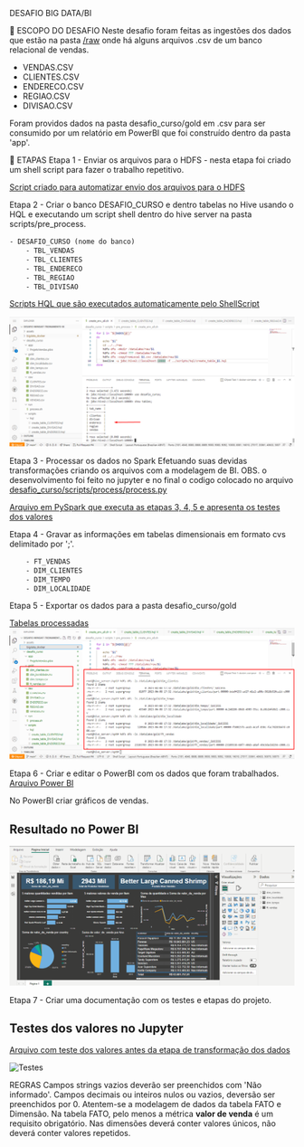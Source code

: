 DESAFIO BIG DATA/BI

📌 ESCOPO DO DESAFIO
Neste desafio foram feitas as ingestões dos dados que estão na pasta [/raw](https://github.com/luispaulobrito/Desafio-Minsait-Treinamento-BI/tree/main/input/projeto-hive/raw) onde há alguns arquivos .csv de um banco relacional de vendas.

 - VENDAS.CSV
 - CLIENTES.CSV
 - ENDERECO.CSV
 - REGIAO.CSV
 - DIVISAO.CSV

Foram providos dados na pasta desafio_curso/gold em .csv para ser consumido por um relatório em PowerBI que foi construído dentro da pasta 'app'.

📑 ETAPAS
Etapa 1 - Enviar os arquivos para o HDFS
    - nesta etapa foi criado um shell script para fazer o trabalho repetitivo.
    
[Script criado para automatizar envio dos arquivos para o HDFS](https://github.com/luispaulobrito/Desafio-Minsait-Treinamento-BI/blob/main/desafio_curso/scripts/pre_process/create_env_all.sh)
    

Etapa 2 - Criar o banco DESAFIO_CURSO e dentro tabelas no Hive usando o HQL e executando um script shell dentro do hive server na pasta scripts/pre_process.

    - DESAFIO_CURSO (nome do banco)
        - TBL_VENDAS
        - TBL_CLIENTES
        - TBL_ENDERECO
        - TBL_REGIAO
        - TBL_DIVISAO
        
[Scripts HQL que são executados automaticamente pelo ShellScript](https://github.com/luispaulobrito/Desafio-Minsait-Treinamento-BI/tree/main/desafio_curso/scripts/hql)

<img src="https://github.com/luispaulobrito/Desafio-Minsait-Treinamento-BI/blob/main/assets/Screenshot_1.png" width="1000px"> 
</div>

Etapa 3 - Processar os dados no Spark Efetuando suas devidas transformações criando os arquivos com a modelagem de BI.
OBS. o desenvolvimento foi feito no jupyter e no final o codigo colocado no arquivo [desafio_curso/scripts/process/process.py](https://github.com/luispaulobrito/Desafio-Minsait-Treinamento-BI/blob/main/desafio_curso/scripts/process/process.py)

[Arquivo em PySpark que executa as etapas 3, 4, 5 e apresenta os testes dos valores](https://github.com/luispaulobrito/Desafio-Minsait-Treinamento-BI/blob/main/desafio_curso/scripts/process/Process.ipynb)

Etapa 4 - Gravar as informações em tabelas dimensionais em formato cvs delimitado por ';'.

        - FT_VENDAS
        - DIM_CLIENTES
        - DIM_TEMPO
        - DIM_LOCALIDADE
        
Etapa 5 - Exportar os dados para a pasta desafio_curso/gold

[Tabelas processadas](https://github.com/luispaulobrito/Desafio-Minsait-Treinamento-BI/tree/main/desafio_curso/gold)        
<img src="https://github.com/luispaulobrito/Desafio-Minsait-Treinamento-BI/blob/main/assets/Screenshot_3.png" width="1000px"> 
</div>

Etapa 6 - Criar e editar o PowerBI com os dados que foram trabalhados.
[Arquivo Power BI](https://github.com/luispaulobrito/Desafio-Minsait-Treinamento-BI/tree/main/desafio_curso/app) 

No PowerBI criar gráficos de vendas.
## Resultado no Power BI
![Resultado](https://github.com/luispaulobrito/Desafio-Minsait-Treinamento-BI/blob/main/assets/powerbi.gif)

Etapa 7 - Criar uma documentação com os testes e etapas do projeto.
## Testes dos valores no Jupyter
[Arquivo com teste dos valores antes da etapa de transformação dos dados](https://github.com/luispaulobrito/Desafio-Minsait-Treinamento-BI/blob/main/desafio_curso/scripts/process/Testes%20Relacional.ipynb) 

![Testes](https://github.com/luispaulobrito/Desafio-Minsait-Treinamento-BI/blob/main/assets/jupyter.gif)

REGRAS
Campos strings vazios deverão ser preenchidos com 'Não informado'.
Campos decimais ou inteiros nulos ou vazios, deversão ser preenchidos por 0.
Atentem-se a modelagem de dados da tabela FATO e Dimensão.
Na tabela FATO, pelo menos a métrica <b>valor de venda</b> é um requisito obrigatório.
Nas dimensões deverá conter valores únicos, não deverá conter valores repetidos.
